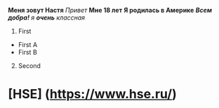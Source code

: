  **Меня зовут Настя**
 *Привет*
 __Мне 18 лет__
 **Я родилась в Америке**
 ***Всем добра!***
 *я __очень__ классная*
 1. First 
  + First A
  + First B
2. Second
# [HSE] (https://www.hse.ru/)
